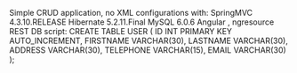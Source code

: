 Simple CRUD application, no XML configurations with:
SpringMVC 4.3.10.RELEASE
Hibernate 5.2.11.Final
MySQL 6.0.6
Angular , ngresource
REST
DB script:
CREATE TABLE USER
(
    ID          INT PRIMARY KEY AUTO_INCREMENT,
    FIRSTNAME   VARCHAR(30),
    LASTNAME    VARCHAR(30),
    ADDRESS    VARCHAR(30),
    TELEPHONE   VARCHAR(15),
    EMAIL       VARCHAR(30)
);
